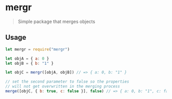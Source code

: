 # mergr

> Simple package that merges objects

## Usage

```js
let mergr = require("mergr")

let objA = { a: 0 }
let objB = { b: "1" }

let objC = mergr([objA, objB]) // => { a: 0, b: "1" }

// set the second parameter to false so the properties
// will not get overwritten in the merging process
merge([objC, { b: true, c: false }], false) // => { a: 0, b: "1", c: false }
```
